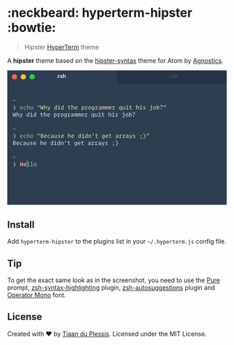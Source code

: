 # :neckbeard: hyperterm-hipster :bowtie:

> Hipster [HyperTerm](https://hyperterm.org) theme

A **hipster** theme based on the [hipster-syntax](https://github.com/Agnostics/hipster-syntax) theme for Atom by [Agnostics](https://github.com/Agnostics).


<p text-align="center">
  <img src="screenshot.png"/>
</p>

## Install
Add `hyperterm-hipster` to the plugins list in your `~/.hyperterm.js` config file.


## Tip
To get the exact same look as in the screenshot, you need to use the [Pure](https://github.com/sindresorhus/pure) prompt, [zsh-syntax-highlighting](https://github.com/zsh-users/zsh-syntax-highlighting) plugin, [zsh-autosuggestions](https://github.com/zsh-users/zsh-autosuggestions) plugin and [Operator Mono](http://www.typography.com/blog/introducing-operator) font.


## License
Created with ♥ by [Tiaan du Plessis](https://github.com/mightyCrow). Licensed under the MIT License.
